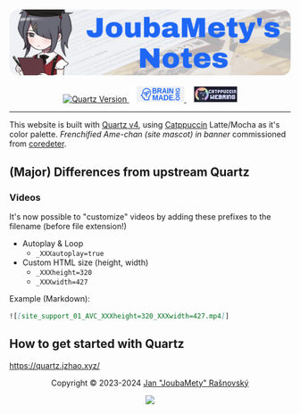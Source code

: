 <h3 align="center">
  <a href="https://notes.joubamety.com">
	 <img src="quartz/static/github-banner.webp" height="auto" width="auto" alt="JoubaMety's Notes"/>
  </a>
</h3>

<p align="center">
  <a href="https://github.com/jackyzha0/quartz">
    <img alt="Quartz Version" src="https://img.shields.io/github/package-json/version/JoubaMety/notes.joubamety.com?style=for-the-badge&logoColor=4C4F69&label=Quartz&labelColor=EFF1F5&color=1E66F5"/>
  </a>
  <img src="quartz/static/transparent.webp" height="28" width="10px"/>
  <a href="https://brainmade.org/">
    <img src="quartz/static/github-brainmade.webp" height="28" width="auto">
  </a>
  <img src="quartz/static/transparent.webp" height="28" width="10px"/>
	<a href="https://ctp-webr.ing/">
    <img src="quartz/static/catppuccin-webbring.webp" height="28" width="auto">
  </a>
</p>

<hr>


This website is built with [Quartz v4](https://github.com/jackyzha0/quartz), using [Catppuccin](https://github.com/catppuccin/catppuccin) Latte/Mocha as it's color palette. _Frenchified Ame-chan (site mascot) in banner_ commissioned from [coredeter](https://coredeter.carrd.co/).


## (Major) Differences from upstream Quartz
### Videos
It's now possible to "customize" videos by adding these prefixes to the filename (before file extension!)
* Autoplay & Loop
  * `_XXXautoplay=true`
* Custom HTML size (height, width)
  * `_XXXheight=320`
  * `_XXXwidth=427`

Example (Markdown):
```md
![[site_support_01_AVC_XXXheight=320_XXXwidth=427.mp4]]
```


## How to get started with Quartz
https://quartz.jzhao.xyz/

<p align="center">
	Copyright &copy; 2023-2024 <a href="https://github.com/JoubaMety" target="_blank">Jan "JoubaMety" Rašnovský</a>
</p>

<p align="center">
	<a href="https://github.com/JoubaMety/notes.joubamety.com/blob/v4/LICENSE"><img src="https://img.shields.io/static/v1.svg?style=for-the-badge&label=License&message=MIT&logoColor=4C4F69&colorA=EFF1F5&colorB=1E66F5"/></a>
</p>